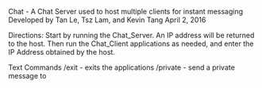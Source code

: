 Chat - A Chat Server used to host multiple clients for instant messaging
Developed by Tan Le, Tsz Lam, and Kevin Tang
April 2, 2016

Directions:
Start by running the Chat_Server. An IP address will be returned to the host.
Then run the Chat_Client applications as needed, and enter the IP Address obtained by the host.

Text Commands
/exit - exits the applications
/private <name> <message> - send a private message to <name>

